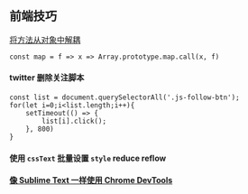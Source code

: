 ## 前端技巧

[将方法从对象中解耦](http://www.zcfy.cc/article/functional-javascript-decoupling-methods-from-their-objects-2643.html)
```
const map = f => x => Array.prototype.map.call(x, f)
```

#### twitter 删除关注脚本
```
const list = document.querySelectorAll('.js-follow-btn');
for(let i=0;i<list.length;i++){
    setTimeout(() => {
        list[i].click();
    }, 800)
}
```

#### 使用 `cssText` 批量设置 `style` reduce reflow

#### [像 Sublime Text 一样使用 Chrome DevTools](https://chinagdg.org/2015/12/%E5%83%8F-sublime-text-%E4%B8%80%E6%A0%B7%E4%BD%BF%E7%94%A8-chrome-devtools/)













